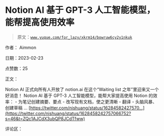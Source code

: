 # Notion AI 基于 GPT-3 人工智能模型，能帮提高使用效率

> 原文：[`www.yuque.com/for_lazy/xkrm14/bowruw6cy2y1nkuk`](https://www.yuque.com/for_lazy/xkrm14/bowruw6cy2y1nkuk)

作者： Aimmon

日期：2023-02-23

点赞数：25

正文：

Notion AI 正式向所有人开放了 notion.ai 在这个“Waiting list 之年”里迎来又一个好消息！ Notion AI 基于 GPT-3 人工智能模型，能帮大家提高使用 Notion 的效率： - 为笔记创建摘要、要点 - 改写现有文档，使之更清晰 - 翻译 - 头脑风暴、创建草稿 … [https://twitter.com/nishuang/status/16284582427570...](https://twitter.com/nishuang/status/1628458242757066752?s=46&t=ZQc1AJCdX3ubQP8JCdTfww)

评论区：



